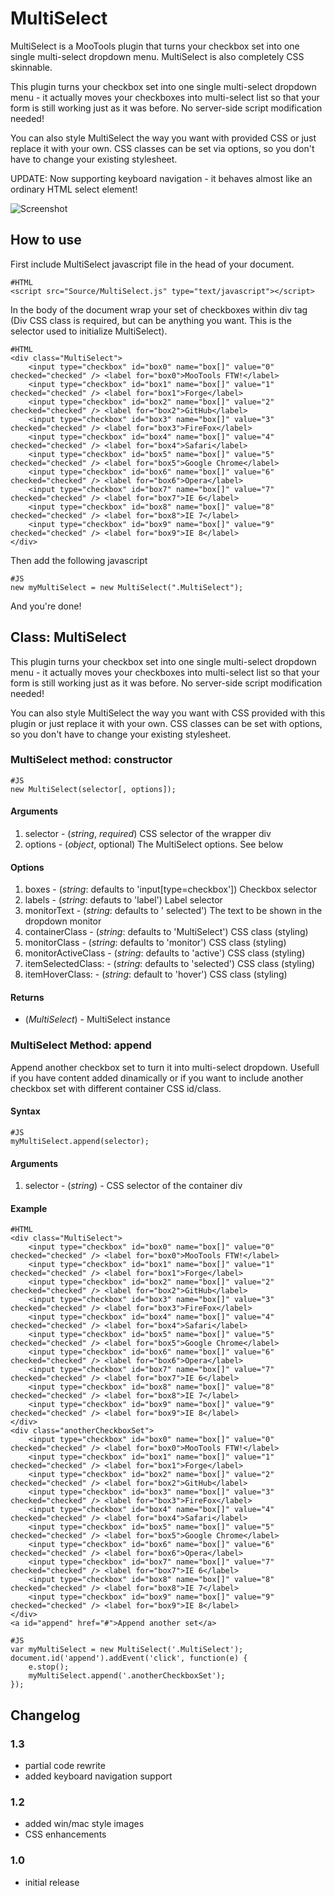 MultiSelect
===============

MultiSelect is a MooTools plugin that turns your checkbox set into one single multi-select dropdown menu. MultiSelect is also completely CSS skinnable.

This plugin turns your checkbox set into one single multi-select dropdown menu - it actually moves your checkboxes into multi-select list so that your form is still working just as it was before. No server-side script modification needed!

You can also style MultiSelect the way you want with provided CSS or just replace it with your own. CSS classes can be set via options, so you don't have to change your existing stylesheet.

UPDATE: Now supporting keyboard navigation - it behaves almost like an ordinary HTML select element!


![Screenshot](http://users.skavt.net/bmalezic/MultiSelect/screenshot.png)

How to use
----------

First include MultiSelect javascript file in the head of your document.

	#HTML
	<script src="Source/MultiSelect.js" type="text/javascript"></script>

In the body of the document wrap your set of checkboxes within div tag (Div CSS class is required, but can be anything you want. This is the selector used to initialize MultiSelect).

	#HTML
	<div class="MultiSelect">
		<input type="checkbox" id="box0" name="box[]" value="0" checked="checked" /> <label for="box0">MooTools FTW!</label>
		<input type="checkbox" id="box1" name="box[]" value="1" checked="checked" /> <label for="box1">Forge</label>
		<input type="checkbox" id="box2" name="box[]" value="2" checked="checked" /> <label for="box2">GitHub</label>
		<input type="checkbox" id="box3" name="box[]" value="3" checked="checked" /> <label for="box3">FireFox</label>
		<input type="checkbox" id="box4" name="box[]" value="4" checked="checked" /> <label for="box4">Safari</label>
		<input type="checkbox" id="box5" name="box[]" value="5" checked="checked" /> <label for="box5">Google Chrome</label>
		<input type="checkbox" id="box6" name="box[]" value="6" checked="checked" /> <label for="box6">Opera</label>
		<input type="checkbox" id="box7" name="box[]" value="7" checked="checked" /> <label for="box7">IE 6</label>
		<input type="checkbox" id="box8" name="box[]" value="8" checked="checked" /> <label for="box8">IE 7</label>
		<input type="checkbox" id="box9" name="box[]" value="9" checked="checked" /> <label for="box9">IE 8</label>
	</div>
	
	
Then add the following javascript

	#JS
	new myMultiSelect = new MultiSelect(".MultiSelect");
	
And you're done!	


## Class: MultiSelect ##
This plugin turns your checkbox set into one single multi-select dropdown menu - it actually moves your checkboxes into multi-select list so that your form is still working just as it was before. No server-side script modification needed!

You can also style MultiSelect the way you want with CSS provided with this plugin or just replace it with your own. CSS classes can be set with options, so you don't have to change your existing stylesheet.

### MultiSelect method: constructor ###

	#JS
	new MultiSelect(selector[, options]);

#### Arguments ####
1. selector - (*string*, *required*) CSS selector of the wrapper div
2. options - (*object*, optional) The MultiSelect options. See below

#### Options ####
1. boxes - (*string*: defaults to 'input[type=checkbox']) Checkbox selector
2. labels - (*string*: defauts to 'label') Label selector
3. monitorText - (*string*: defaults to ' selected') The text to be shown in the dropdown monitor
4. containerClass - (*string*: defaults to 'MultiSelect') CSS class (styling)
5. monitorClass - (*string*: defaults to 'monitor') CSS class (styling)
6. monitorActiveClass - (*string*: defaults to 'active') CSS class (styling)
7. itemSelectedClass: - (*string*: defaults to 'selected') CSS class (styling)
8. itemHoverClass: - (*string*: default to 'hover') CSS class (styling)

#### Returns ####

- (*MultiSelect*) - MultiSelect instance


### MultiSelect Method: append ###

Append another checkbox set to turn it into multi-select dropdown. Usefull if you have content added dinamically or if you want to include another checkbox set with different container CSS id/class.

#### Syntax ####
	
	#JS
	myMultiSelect.append(selector);
	
#### Arguments ####

1. selector - (*string*) - CSS selector of the container div

#### Example ####

	#HTML
	<div class="MultiSelect">
		<input type="checkbox" id="box0" name="box[]" value="0" checked="checked" /> <label for="box0">MooTools FTW!</label>
		<input type="checkbox" id="box1" name="box[]" value="1" checked="checked" /> <label for="box1">Forge</label>
		<input type="checkbox" id="box2" name="box[]" value="2" checked="checked" /> <label for="box2">GitHub</label>
		<input type="checkbox" id="box3" name="box[]" value="3" checked="checked" /> <label for="box3">FireFox</label>
		<input type="checkbox" id="box4" name="box[]" value="4" checked="checked" /> <label for="box4">Safari</label>
		<input type="checkbox" id="box5" name="box[]" value="5" checked="checked" /> <label for="box5">Google Chrome</label>
		<input type="checkbox" id="box6" name="box[]" value="6" checked="checked" /> <label for="box6">Opera</label>
		<input type="checkbox" id="box7" name="box[]" value="7" checked="checked" /> <label for="box7">IE 6</label>
		<input type="checkbox" id="box8" name="box[]" value="8" checked="checked" /> <label for="box8">IE 7</label>
		<input type="checkbox" id="box9" name="box[]" value="9" checked="checked" /> <label for="box9">IE 8</label>
	</div>
	<div class="anotherCheckboxSet">
		<input type="checkbox" id="box0" name="box[]" value="0" checked="checked" /> <label for="box0">MooTools FTW!</label>
		<input type="checkbox" id="box1" name="box[]" value="1" checked="checked" /> <label for="box1">Forge</label>
		<input type="checkbox" id="box2" name="box[]" value="2" checked="checked" /> <label for="box2">GitHub</label>
		<input type="checkbox" id="box3" name="box[]" value="3" checked="checked" /> <label for="box3">FireFox</label>
		<input type="checkbox" id="box4" name="box[]" value="4" checked="checked" /> <label for="box4">Safari</label>
		<input type="checkbox" id="box5" name="box[]" value="5" checked="checked" /> <label for="box5">Google Chrome</label>
		<input type="checkbox" id="box6" name="box[]" value="6" checked="checked" /> <label for="box6">Opera</label>
		<input type="checkbox" id="box7" name="box[]" value="7" checked="checked" /> <label for="box7">IE 6</label>
		<input type="checkbox" id="box8" name="box[]" value="8" checked="checked" /> <label for="box8">IE 7</label>
		<input type="checkbox" id="box9" name="box[]" value="9" checked="checked" /> <label for="box9">IE 8</label>
	</div>
	<a id="append" href="#">Append another set</a>

	#JS
	var myMultiSelect = new MultiSelect('.MultiSelect');
	document.id('append').addEvent('click', function(e) {
		e.stop();
		myMultiSelect.append('.anotherCheckboxSet');
	});

## Changelog ##
### 1.3 ###
- partial code rewrite
- added keyboard navigation support

### 1.2 ###
- added win/mac style images
- CSS enhancements

### 1.0 ###
- initial release